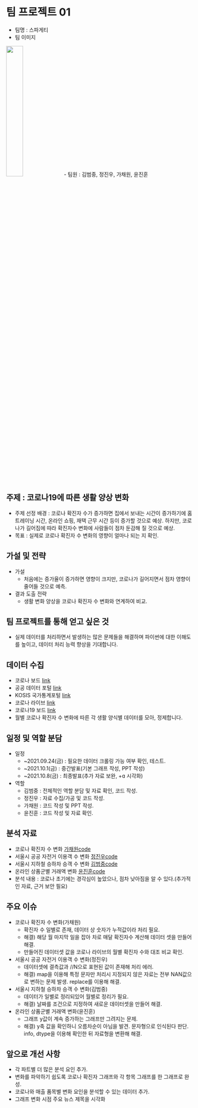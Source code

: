 # 팀 프로젝트 01

- 팀명 : 스파게티
- 팀 이미지
 <img src="https://user-images.githubusercontent.com/88702587/135709426-76b6aefc-f7aa-4df3-8dc8-5425343ac057.jpg" width=30%>
- 팀원 : 김범중, 정진우, 가채원, 윤진훈

## 주제 : 코로나19에 따른 생활 양상 변화
  + 주제 선정 배경 : 코로나 확진자 수가 증가하면 집에서 보내는 시간이 증가하기에 홈트레이닝 시간, 온라인 쇼핑, 재택 근무 시간 등이 증가할 것으로 예상.
		                하지만, 코로나가 길어짐에 따라 확진자수 변화에 사람들이 점차 둔감해 질 것으로 예상.
  + 목표 : 실제로 코로나 확진자 수 변화의 영향이 얼마나 되는 지 확인.

## 가설 및 전략
  + 가설
    - 처음에는 증가율이 증가하면 영향이 크지만, 코로나가 길어지면서 점차 영향이 줄어들 것으로 예측.
  + 결과 도출 전략
    - 생활 변화 양상을 코로나 확진자 수 변화와 연계하여 비교.

## 팀 프로젝트를 통해 얻고 싶은 것
  + 실제 데이터를 처리하면서 발생하는 많은 문제들을 해결하며 파이썬에 대한 이해도를 높이고, 데이터 처리 능력 향상을 기대합니다.

## 데이터 수집
  + 코로나 보드 [link](https://coronaboard.kr/)
  + 공공 데이터 포털 [link](https://www.data.go.kr/)
  + KOSIS 국가통계포털 [link](https://kosis.kr/index/index.do)
  + 코로나 라이브 [link](https://corona-live.com/)
  + 코로나19 보드 [link](http://www.covid19board.kr)
  + 월별 코로나 확진자 수 변화에 따른 각 생활 양식별 데이터를 모아, 정제합니다.

## 일정 및 역할 분담
  + 일정
    - ~2021.09.24(금) : 필요한 데이터 크롤링 가능 여부 확인, 테스트.
    - ~2021.10.1(금) : 중간발표(기본 그래프 작성, PPT 작성)
    - ~2021.10.8(금) : 최종발표(추가 자료 보완, +ɑ 시각화)
  + 역할
    - 김범중 : 전체적인 역할 분담 및 자료 확인, 코드 작성.
    - 정진우 : 자료 수집/가공 및 코드 작성.
    - 가채원 : 코드 작성 및 PPT 작성.
    - 윤진훈 : 코드 작성 및 자료 확인.

## 분석 자료
  + 코로나 확진자 수 변화 [가채원code](https://kbjung.github.io/LikeLion_13th_DataCourse/TP01/팀원_코드_자료/가채원/코로나_확진자_수(가채원).html)
  + 서울시 공공 자전거 이용객 수 변화 [정진우code](https://kbjung.github.io/LikeLion_13th_DataCourse/TP01/팀원_코드_자료/정진우/Team_PRJ_bike20.html)
  + 서울시 지하철 승하차 승객 수 변화 [김범중code](https://kbjung.github.io/LikeLion_13th_DataCourse/TP01/팀원_코드_자료/김범중/지하철월별_승하차인원_그래프(김범중).html)
  + 온라인 상품군별 거래액 변화 [윤진훈code](https://kbjung.github.io/LikeLion_13th_DataCourse/TP01/팀원_코드_자료/윤진훈/온라인쇼핑거래액(윤진훈).html)
  + 분석 내용 : 코로나 초기에는 경각심이 높았으나, 점차 낮아짐을 알 수 있다.(추가적인 자료, 근거 보안 필요)

## 주요 이슈
  + 코로나 확진자 수 변화(가채원)
    - 확진자 수 일별로 존재, 데이터 상 숫자가 누적값이라 처리 필요.
    - 해결) 해당 월 마지막 일을 잡아 차로 매달 확진자수 계산해 데이터 셋을 만들어 해결.
    - 만들어진 데이터셋 값을 코로나 라이브의 월별 확진자 수와 대조 비교 확인.
  + 서울시 공공 자전거 이용객 수 변화(정진우)
    - 데이터셋에 결측값과 //N으로 표현된 값이 존재해 처리 에러.
    - 해결) map을 이용해 특정 문자만 처리시 지정되지 않은 자료는 전부 NAN값으로 변하는 문제 발생. replace를 이용해 해결.
  + 서울시 지하철 승하차 승객 수 변화(김범중)
    - 데이터가 일별로 정리되있어 월별로 정리가 필요.
    - 해결) 날짜를 조건으로 지정하여 새로운 데이터셋을 만들어 해결.
  + 온라인 상품군별 거래액 변화(윤진훈)
    - 그래프 y값이 계속 증가하는 그래프만 그려지는 문제.
    - 해결) y축 값을 확인하니 오름차순이 아님을 발견. 문자형으로 인식된다 판단. info, dtype을 이용해 확인한 뒤 자료형을 변환해 해결.

## 앞으로 개선 사항
  - 각 파트별 더 많은 분석 요인 추가.
  - 변화를 파악하기 쉽도록 코로나 확진자 그래프와 각 항목 그래프를 한 그래프로 완성.
  - 코로나와 매출 품목별 변화 요인을 분석할 수 있는 데이터 추가.
  - 그래프 변화 시점 주요 뉴스 제목을 시각화
